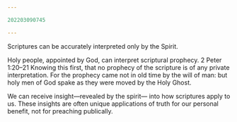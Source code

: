 ```yaml
---

202203090745

---
```


Scriptures can be accurately interpreted only by the Spirit.

Holy people, appointed by God, can interpret scriptural prophecy.
2 Peter 1:20–21
Knowing this first, that no prophecy of the scripture is of any private interpretation.
For the prophecy came not in old time by the will of man: but holy men of God spake as they were moved by the Holy Ghost.

We can receive insight—revealed by the spirit— into how scriptures apply to us. These insights are often unique applications of truth for our personal benefit, not for preaching publically.